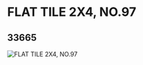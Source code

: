 # FLAT TILE 2X4, NO.97
## 33665
![FLAT TILE 2X4, NO.97](https://lc-www-live-s.legocdn.com/media/bricks/5/2/6188966.jpg)